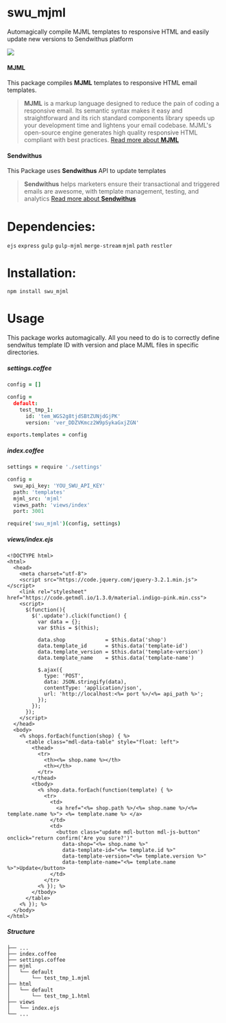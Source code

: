 # swu_mjml
Automagically compile MJML templates to responsive HTML and easily update new versions to Sendwithus platform

![](https://image.ibb.co/fq0syk/Screen_Shot_2017_09_21_at_4_41_01_PM.png)

#### MJML
This package compiles <b>MJML</b> templates to responsive HTML email templates.
> <b>MJML</b> is a markup language designed to reduce the pain of coding a responsive email. Its semantic syntax makes it easy and straightforward and its rich standard components library speeds up your development time and lightens your email codebase. MJML's open-source engine generates high quality responsive HTML compliant with best practices.
[Read more about <b>MJML</b>](https://mjml.io/)

#### Sendwithus
This Package uses <b>Sendwithus</b> API to update templates
> <b>Sendwithus</b> helps marketers ensure their transactional and triggered emails are awesome, with template management, testing, and analytics
[Read more about <b>Sendwithus</b>](sendwithus.com)

# Dependencies:
`ejs` `express` `gulp` `gulp-mjml` `merge-stream` `mjml` `path` `restler`

# Installation:
`npm install swu_mjml`

# Usage

This package works automagically.
All you need to do is to correctly define sendwitus template ID
with version and place MJML files in specific directories.

##### settings.coffee
```coffeescript
config = []

config = 
  default:
    test_tmp_1:
      id: 'tem_WGS2g8tjdSBtZUNjdGjPK'
      version: 'ver_DDZVKmcz2W9pSykaGxjZGN'

exports.templates = config
```
##### index.coffee
```coffeescript
settings = require './settings'

config =
  swu_api_key: 'YOU_SWU_API_KEY'
  path: 'templates'
  mjml_src: 'mjml'
  views_path: 'views/index'
  port: 3001

require('swu_mjml')(config, settings)
```

##### views/index.ejs
```ejs
<!DOCTYPE html>
<html>
  <head>
    <meta charset="utf-8">
    <script src="https://code.jquery.com/jquery-3.2.1.min.js"></script>
    <link rel="stylesheet" href="https://code.getmdl.io/1.3.0/material.indigo-pink.min.css">
    <script>
      $(function(){
        $('.update').click(function() {
          var data = {};
          var $this = $(this);

          data.shop             = $this.data('shop')
          data.template_id      = $this.data('template-id')
          data.template_version = $this.data('template-version')
          data.template_name    = $this.data('template-name')

          $.ajax({
            type: 'POST',
            data: JSON.stringify(data),
            contentType: 'application/json',
            url: 'http://localhost:<%= port %>/<%= api_path %>';
          });
        });
      });
    </script>
  </head>
  <body>
    <% shops.forEach(function(shop) { %>
      <table class="mdl-data-table" style="float: left">
        <thead>
          <tr>
            <th><%= shop.name %></th>
            <th></th>
          </tr>
        </thead>
        <tbody>
          <% shop.data.forEach(function(template) { %>
            <tr>
              <td>
                <a href="<%= shop.path %>/<%= shop.name %>/<%= template.name %>"> <%= template.name %> </a>
              </td>
              <td>
                <button class="update mdl-button mdl-js-button" onclick="return confirm('Are you sure?')"
                  data-shop="<%= shop.name %>"
                  data-template-id="<%= template.id %>"
                  data-template-version="<%= template.version %>"
                  data-template-name="<%= template.name %>">Update</button>
              </td>
            </tr>
          <% }); %>
        </tbody>
      </table>
    <% }); %>
  </body>
</html>
```

##### Structure
````
├── ...
├── index.coffee
├── settings.coffee
├── mjml
│   └── default
│       └── test_tmp_1.mjml
├── html
│   └── default
│       └── test_tmp_1.html
├── views
│   └── index.ejs
└── ...
````

